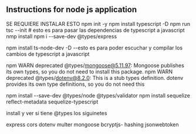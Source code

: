 ## Instructions for node js application 

SE REQUIERE INSTALAR ESTO
npm init -y
npm install typescript -D
npm run tsc --init # esto es para pasar las dependencias de typescript a javascript
nmp install npm i --save-dev @types/express

npm install ts-node-dev -D --esto es para poder escuchar y compilar los cambios de typescript a javascript

npm WARN deprecated @types/mongoose@5.11.97: Mongoose publishes its own types, so you do not need to install this package.
npm WARN deprecated @types/dotenv@8.2.0: This is a stub types definition. dotenv provides its own type definitions, so you do not need this

npm install --save-dev @types/node @types/validator
npm install sequelize reflect-metadata sequelize-typescript

install y ver si tiene @types los siguinetes

express
cors
dotenv
multer
mongoose
bcryptjs- hashing 
jsonwebtoken

